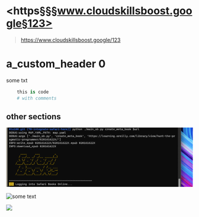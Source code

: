 # <https§§§www.cloudskillsboost.google§123>
> <https://www.cloudskillsboost.google/123>
# a_custom_header 0
some txt
```py
    this is code
    # with comments
```
## other sections
![alt text](image.png)

![some text](image-1.png)

![](image-2.png)

